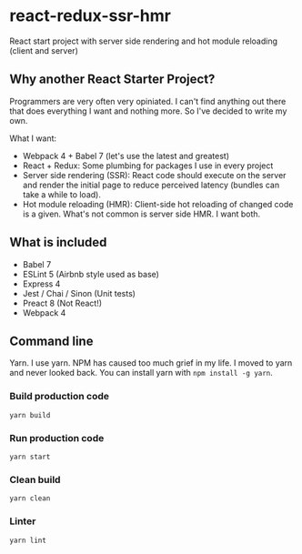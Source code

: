 # react-redux-ssr-hmr
React start project with server side rendering and hot module reloading (client and server)

## Why another React Starter Project?

Programmers are very often very opiniated. I can't find anything out there that does everything I want and nothing more. So I've decided to write my own.

What I want:

* Webpack 4 + Babel 7 (let's use the latest and greatest)
* React + Redux: Some plumbing for packages I use in every project
* Server side rendering (SSR): React code should execute on the server and render the initial page to reduce perceived latency (bundles can take a while to load).
* Hot module reloading (HMR): Client-side hot reloading of changed code is a given. What's not common is server side HMR. I want both.


## What is included

* Babel 7
* ESLint 5 (Airbnb style used as base)
* Express 4
* Jest / Chai / Sinon (Unit tests)
* Preact 8 (Not React!)
* Webpack 4

## Command line

Yarn. I use yarn. NPM has caused too much grief in my life. I moved to yarn and never looked back. You can install yarn with ```npm install -g yarn```.

### Build production code

    yarn build

### Run production code

    yarn start

### Clean build

    yarn clean

### Linter

    yarn lint
